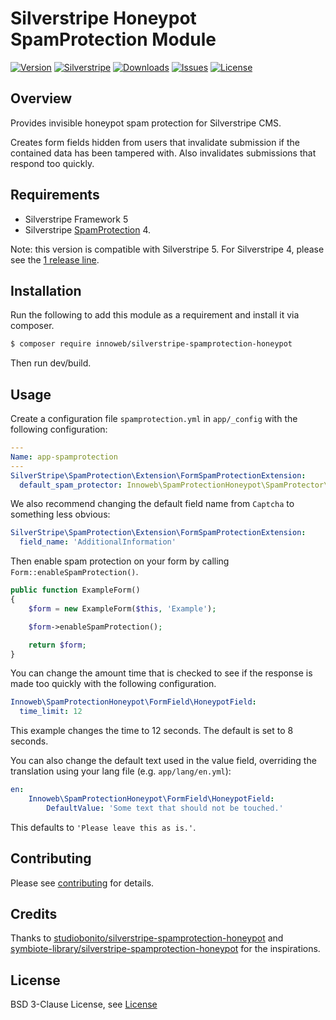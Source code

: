 # Silverstripe Honeypot SpamProtection Module

[![Version](https://img.shields.io/packagist/v/innoweb/silverstripe-spamprotection-honeypot.svg?color=darkorange&style=flat-square)](https://packagist.org/packages/innoweb/silverstripe-spamprotection-honeypot)
[![Silverstripe](https://img.shields.io/static/v1?label=Silverstripe&message=^4.10&color=blue&style=flat-square)](composer.json)
[![Downloads](https://img.shields.io/packagist/dt/innoweb/silverstripe-spamprotection-honeypot?color=lightseagreen&style=flat-square)](https://packagist.org/packages/innoweb/silverstripe-spamprotection-honeypot)
[![Issues](https://img.shields.io/github/issues-raw/xini/silverstripe-spamprotection-honeypot?color=darkred&style=flat-square)](https://github.com/xini/silverstripe-spamprotection-honeypot/issues)
[![License](https://img.shields.io/packagist/l/innoweb/silverstripe-spamprotection-honeypot.svg?style=flat-square)](license.md)

## Overview

Provides invisible honeypot spam protection for Silverstripe CMS.

Creates form fields hidden from users that invalidate submission if the contained data has been tampered with. Also invalidates submissions that respond too quickly.

## Requirements

- Silverstripe Framework 5
- Silverstripe [SpamProtection](https://github.com/silverstripe/silverstripe-spamprotection) 4.

Note: this version is compatible with Silverstripe 5. For Silverstripe 4, please see the [1 release line](https://github.com/xini/silverstripe-spamprotection-honeypot/tree/1).

## Installation

Run the following to add this module as a requirement and install it via composer.

```bash
$ composer require innoweb/silverstripe-spamprotection-honeypot
```
Then run dev/build.

## Usage

Create a configuration file `spamprotection.yml` in `app/_config` with the following configuration:

```yaml
---
Name: app-spamprotection
---
SilverStripe\SpamProtection\Extension\FormSpamProtectionExtension:
  default_spam_protector: Innoweb\SpamProtectionHoneypot\SpamProtector\HoneypotSpamProtector
```

We also recommend changing the default field name from `Captcha` to something less obvious:

```yaml
SilverStripe\SpamProtection\Extension\FormSpamProtectionExtension:
  field_name: 'AdditionalInformation'
```

Then enable spam protection on your form by calling `Form::enableSpamProtection()`.

```php
public function ExampleForm()
{
    $form = new ExampleForm($this, 'Example');

    $form->enableSpamProtection();

    return $form;
}
```

You can change the amount time that is checked to see if the response is made too quickly with the following configuration.

```yaml
Innoweb\SpamProtectionHoneypot\FormField\HoneypotField:
  time_limit: 12
```

This example changes the time to 12 seconds. The default is set to 8 seconds.

You can also change the default text used in the value field, overriding the translation using your lang file (e.g. `app/lang/en.yml`):

```yaml
en:
    Innoweb\SpamProtectionHoneypot\FormField\HoneypotField:
        DefaultValue: 'Some text that should not be touched.'
```

This defaults to `'Please leave this as is.'`.

## Contributing

Please see [contributing](contributing.md) for details.

## Credits

Thanks to [studiobonito/silverstripe-spamprotection-honeypot](https://github.com/studiobonito/silverstripe-spamprotection-honeypot) and [symbiote-library/silverstripe-spamprotection-honeypot](https://github.com/symbiote-library/silverstripe-spamprotection-honeypot) for the inspirations.

## License

BSD 3-Clause License, see [License](license.md)
